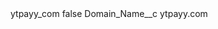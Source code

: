 <?xml version="1.0" encoding="UTF-8"?>
<CustomMetadata xmlns="http://soap.sforce.com/2006/04/metadata" xmlns:xsi="http://www.w3.org/2001/XMLSchema-instance" xmlns:xsd="http://www.w3.org/2001/XMLSchema">
    <label>ytpayy_com</label>
    <protected>false</protected>
    <values>
        <field>Domain_Name__c</field>
        <value xsi:type="xsd:string">ytpayy.com</value>
    </values>
</CustomMetadata>
